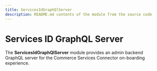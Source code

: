 ```yaml
---
title: ServicesIdGraphQlServer
description: README.md contents of the module from the source code
---
```


# Services ID GraphQL Server

The **ServicesIdGraphQlServer** module provides an admin backend GraphQL server for the Commerce Services Connector on-boarding experience.
